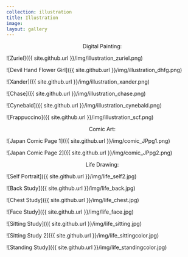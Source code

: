 ```yaml
---
collection: illustration
title: Illustration
image: 
layout: gallery
---
```

<div align="center">Digital Painting:<br/></div>

![Zuriel]({{ site.github.url }}/img/illustration_zuriel.png)

![Devil Hand Flower Girl]({{ site.github.url }}/img/illustration_dhfg.png)

![Xander]({{ site.github.url }}/img/illustration_xander.png)

![Chase]({{ site.github.url }}/img/illustration_chase.png)

![Cynebald]({{ site.github.url }}/img/illustration_cynebald.png)

![Frappuccino]({{ site.github.url }}/img/illustration_scf.png)  


<div align="center">Comic Art:</div>

![Japan Comic Page 1]({{ site.github.url }}/img/comic_JPpg1.png)

![Japan Comic Page 2]({{ site.github.url }}/img/comic_JPpg2.png)  


<div align="center">Life Drawing:</div>

![Self Portrait]({{ site.github.url }}/img/life_self2.jpg)

![Back Study]({{ site.github.url }}/img/life_back.jpg)

![Chest Study]({{ site.github.url }}/img/life_chest.jpg)

![Face Study]({{ site.github.url }}/img/life_face.jpg)

![Sitting Study]({{ site.github.url }}/img/life_sitting.jpg)

![Sitting Study 2]({{ site.github.url }}/img/life_sittingcolor.jpg)

![Standing Study]({{ site.github.url }}/img/life_standingcolor.jpg)
